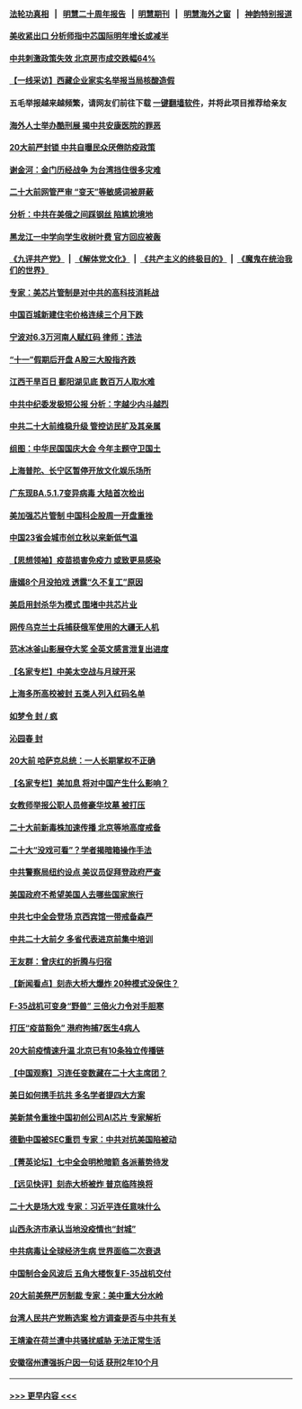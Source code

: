 #### [法轮功真相](https://github.com/gfw-breaker/truth/blob/master/README.md?t=0) &nbsp;&nbsp;|&nbsp;&nbsp; [明慧二十周年报告](https://github.com/gfw-breaker/mh-reports/blob/master/README.md?t=0) &nbsp;&nbsp;|&nbsp;&nbsp;[明慧期刊](https://github.com/gfw-breaker/mh-qikan) &nbsp;&nbsp;|&nbsp;&nbsp; [明慧海外之窗](https://github.com/gfw-breaker/mh-news/blob/master/README.md?t=0) &nbsp;&nbsp;|&nbsp;&nbsp; [神韵特别报道](https://github.com/gfw-breaker/mh-news/blob/master/shenyun.md?t=0)
#### [美收紧出口 分析师指中芯国际明年增长或减半](../pages/nsc413/n13842512.md?t=10110150) 
#### [中共刺激政策失效 北京房市成交跌幅64%](../pages/nsc413/n13842218.md?t=10110150) 
#### [【一线采访】西藏企业家实名举报当局核酸造假](../pages/nsc413/n13842365.md?t=10110150) 
#### 五毛举报越来越频繁，请网友们前往下载 [一键翻墙软件](https://github.com/gfw-breaker/ssr-accounts)，并将此项目推荐给亲友
#### [海外人士举办酷刑展 揭中共安康医院的罪恶](../pages/nsc413/n13842499.md?t=10110150) 
#### [20大前严封锁 中共自曝民众厌倦防疫政策](../pages/nsc413/n13842480.md?t=10110150) 
#### [谢金河：金门历经战争 为台湾挡住很多灾难](../pages/nsc413/n13842379.md?t=10110150) 
#### [二十大前网管严审 “变天”等敏感词被屏蔽](../pages/nsc413/n13842389.md?t=10110150) 
#### [分析：中共在美俄之间踩钢丝 陷尴尬境地](../pages/nsc413/n13841990.md?t=10110150) 
#### [黑龙江一中学向学生收树叶费 官方回应被轰](../pages/nsc413/n13842328.md?t=10110150) 
#### [《九评共产党》](https://github.com/begood0513/9ping.md/blob/master/README.md) &nbsp;|&nbsp; [《解体党文化》](../../../../jtdwh.md/blob/master/README.md)  &nbsp;|&nbsp; [《共产主义的终极目的》](../../../../gczydzjmd.md/blob/master/README.md) &nbsp;|&nbsp; [《魔鬼在统治我们的世界》](../../../../mgztzwmdsj.md/blob/master/README.md) 
#### [专家：美芯片管制是对中共的高科技消耗战](../pages/nsc413/n13842316.md?t=10110150) 
#### [中国百城新建住宅价格连续三个月下跌](../pages/nsc413/n13842200.md?t=10110150) 
#### [宁波对6.3万河南人赋红码 律师：违法](../pages/nsc413/n13842291.md?t=10110150) 
#### [“十一”假期后开盘 A股三大股指齐跌](../pages/nsc413/n13842294.md?t=10110150) 
#### [江西干旱百日 鄱阳湖见底 数百万人取水难](../pages/nsc413/n13842301.md?t=10110150) 
#### [中共中纪委发极短公报 分析：字越少内斗越烈](../pages/nsc413/n13842176.md?t=10110150) 
#### [中共二十大前维稳升级 管控访民扩及其亲属](../pages/nsc413/n13842240.md?t=10110150) 
#### [组图：中华民国国庆大会 今年主题守卫国土](../pages/nsc413/n13842113.md?t=10110150) 
#### [上海普陀、长宁区暂停开放文化娱乐场所](../pages/nsc413/n13842165.md?t=10110150) 
#### [广东现BA.5.1.7变异病毒 大陆首次检出](../pages/nsc413/n13842198.md?t=10110150) 
#### [美加强芯片管制 中国科企股周一开盘重挫](../pages/nsc413/n13842177.md?t=10110150) 
#### [中国23省会城市创立秋以来新低气温](../pages/nsc413/n13842040.md?t=10110150) 
#### [【思想领袖】疫苗损害免疫力 或致更易感染](../pages/nsc413/n13821090.md?t=10110150) 
#### [唐嫣8个月没拍戏 透露“久不复工”原因](../pages/nsc413/n13842010.md?t=10110150) 
#### [美启用封杀华为模式 围堵中共芯片业](../pages/nsc413/n13841949.md?t=10110150) 
#### [网传乌克兰士兵捕获俄军使用的大疆无人机](../pages/nsc413/n13841959.md?t=10110150) 
#### [范冰冰釜山影展夺大奖 全英文感言泄复出进度](../pages/nsc413/n13841956.md?t=10110150) 
#### [【名家专栏】中美太空战与月球开采](../pages/nsc413/n13841824.md?t=10110150) 
#### [上海多所高校被封 五类人列入红码名单](../pages/nsc413/n13841848.md?t=10110150) 
#### [如梦令 封 / 疯](../pages/nsc413/n13841968.md?t=10110150) 
#### [沁园春 封](../pages/nsc413/n13841961.md?t=10110150) 
#### [20大前 哈萨克总统：一人长期掌权不正确](../pages/nsc413/n13841539.md?t=10110150) 
#### [【名家专栏】美加息 将对中国产生什么影响？](../pages/nsc413/n13841817.md?t=10110150) 
#### [女教师举报公职人员修豪华坟墓 被打压](../pages/nsc413/n13841765.md?t=10110150) 
#### [二十大前新毒株加速传播 北京等地高度戒备](../pages/nsc413/n13841884.md?t=10110150) 
#### [二十大“没戏可看”？学者揭暗箱操作手法](../pages/nsc413/n13841802.md?t=10110150) 
#### [中共警察局纽约设点 美议员促拜登政府严查](../pages/nsc413/n13841856.md?t=10110150) 
#### [美国政府不希望美国人去哪些国家旅行](../pages/nsc413/n13837562.md?t=10110150) 
#### [中共七中全会登场 京西宾馆一带戒备森严](../pages/nsc413/n13841758.md?t=10110150) 
#### [中共二十大前夕 多省代表进京前集中培训](../pages/nsc413/n13841684.md?t=10110150) 
#### [王友群：曾庆红的折腾与归宿](../pages/nsc413/n13841525.md?t=10110150) 
#### [【新闻看点】刻赤大桥大爆炸 20种模式没保住？](../pages/nsc413/n13841437.md?t=10110150) 
#### [F-35战机可变身“野兽” 三倍火力令对手胆寒](../pages/nsc413/n13841499.md?t=10110150) 
#### [打压“疫苗豁免” 港府拘捕7医生4病人](../pages/nsc413/n13841603.md?t=10110150) 
#### [20大前疫情速升温 北京已有10条独立传播链](../pages/nsc413/n13841535.md?t=10110150) 
#### [【中国观察】习连任变数藏在二十大主席团？](../pages/nsc413/n13841601.md?t=10110150) 
#### [美日如何携手抗共 多名学者提四大方案](../pages/nsc413/n13839159.md?t=10110150) 
#### [美新禁令重挫中国初创公司AI芯片 专家解析](../pages/nsc413/n13841593.md?t=10110150) 
#### [德勤中国被SEC重罚 专家：中共对抗美国陷被动](../pages/nsc413/n13841588.md?t=10110150) 
#### [【菁英论坛】七中全会明枪暗箭 各派蓄势待发](../pages/nsc413/n13841540.md?t=10110150) 
#### [【远见快评】刻赤大桥被炸 普京临阵换将](../pages/nsc413/n13841578.md?t=10110150) 
#### [二十大是场大戏 专家：习近平连任意味什么](../pages/nsc413/n13841544.md?t=10110150) 
#### [山西永济市承认当地没疫情也“封城”](../pages/nsc413/n13841551.md?t=10110150) 
#### [中共病毒让全球经济生病 世界面临二次衰退](../pages/nsc413/n13841569.md?t=10110150) 
#### [中国制合金风波后 五角大楼恢复F-35战机交付](../pages/nsc413/n13841536.md?t=10110150) 
#### [20大前美祭严厉制裁 专家：美中重大分水岭](../pages/nsc413/n13841523.md?t=10110150) 
#### [台湾人民共产党贿选案 检方调查是否与中共有关](../pages/nsc413/n13841193.md?t=10110150) 
#### [王靖渝在荷兰遭中共骚扰威胁 无法正常生活](../pages/nsc413/n13841496.md?t=10110150) 
#### [安徽宿州遭强拆户因一句话 获刑2年10个月](../pages/nsc413/n13841475.md?t=10110150) 

----
#### [ >>> 更早内容 <<< ](../indexes/nsc413-earlier.md)
